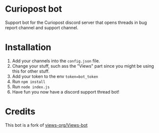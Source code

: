 # Curiopost bot

Support bot for the Curiopost discord server that opens threads in bug report channel and support channel.

# Installation

1. Add your channels into the `config.json` file.
2. Change your stuff, such ass the "Views" part since you might be using this for other stuff.
3. Add your token to the env `token=bot_token`
4. Run `npm install`
5. Run `node index.js`
6. Have fun you now have a discord support thread bot!

# Credits

This bot is a fork of [views-org/Views-bot](https://github.com/views-org/Views-bot)
